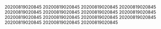 20200819020845
20200819020845
20200819020845
20200819020845
20200819020845
20200819020845
20200819020845
20200819020845
20200819020845
20200819020845
20200819020845
20200819020845
20200819020845
20200819020845
20200819020845
